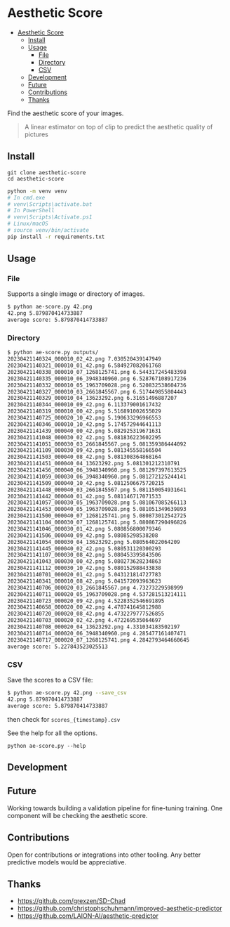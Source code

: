 # Aesthetic Score

<!--toc:start-->
- [Aesthetic Score](#aesthetic-score)
  - [Install](#install)
  - [Usage](#usage)
    - [File](#file)
    - [Directory](#directory)
    - [CSV](#csv)
  - [Development](#development)
  - [Future](#future)
  - [Contributions](#contributions)
  - [Thanks](#thanks)
<!--toc:end-->

Find the aesthetic score of your images. 

> A linear estimator on top of clip to predict the aesthetic quality of pictures 

## Install

```
git clone aesthetic-score
cd aesthetic-score
```

```bash
python -m venv venv
# In cmd.exe
# venv\Scripts\activate.bat
# In PowerShell
# venv\Scripts\Activate.ps1
# Linux/macOS
# source venv/bin/activate
pip install -r requirements.txt
```

## Usage

### File

Supports a single image or directory of images.

```bash
$ python ae-score.py 42.png
42.png 5.879870414733887
average score: 5.879870414733887
```

### Directory

```bash
$ python ae-score.py outputs/
20230421140324_000010_02_42.png 7.030520439147949
20230421140321_000010_01_42.png 6.584927082061768
20230421140338_000010_07_1268125741.png 6.544317245483398
20230421140335_000010_06_3948340960.png 6.528767108917236
20230421140332_000010_05_1963709028.png 6.520832538604736
20230421140327_000010_03_2661845567.png 6.517449855804443
20230421140329_000010_04_13623292.png 6.31651496887207
20230421140344_000010_09_42.png 6.113379001617432
20230421140319_000010_00_42.png 5.516891002655029
20230421140725_000020_10_42.png 5.190633296966553
20230421140346_000010_10_42.png 5.174572944641113
20230421141439_000040_00_42.png 5.082925319671631
20230421141048_000030_02_42.png 5.081836223602295
20230421141051_000030_03_2661845567.png 5.081359386444092
20230421141109_000030_09_42.png 5.081345558166504
20230421141503_000040_08_42.png 5.081308364868164
20230421141451_000040_04_13623292.png 5.081301212310791
20230421141456_000040_06_3948340960.png 5.081297397613525
20230421141059_000030_06_3948340960.png 5.081272125244141
20230421141509_000040_10_42.png 5.0812506675720215
20230421141448_000040_03_2661845567.png 5.081150054931641
20230421141442_000040_01_42.png 5.081146717071533
20230421141057_000030_05_1963709028.png 5.081067085266113
20230421141453_000040_05_1963709028.png 5.081051349639893
20230421141500_000040_07_1268125741.png 5.080873012542725
20230421141104_000030_07_1268125741.png 5.080867290496826
20230421141046_000030_01_42.png 5.080856800079346
20230421141506_000040_09_42.png 5.08085298538208
20230421141054_000030_04_13623292.png 5.080564022064209
20230421141445_000040_02_42.png 5.080531120300293
20230421141107_000030_08_42.png 5.080453395843506
20230421141043_000030_00_42.png 5.080273628234863
20230421141112_000030_10_42.png 5.080152988433838
20230421140701_000020_01_42.png 5.043121814727783
20230421140341_000010_08_42.png 5.041572093963623
20230421140706_000020_03_2661845567.png 4.73273229598999
20230421140711_000020_05_1963709028.png 4.537281513214111
20230421140723_000020_09_42.png 4.5228352546691895
20230421140658_000020_00_42.png 4.478741645812988
20230421140720_000020_08_42.png 4.4732279777526855
20230421140703_000020_02_42.png 4.472269535064697
20230421140708_000020_04_13623292.png 4.331034183502197
20230421140714_000020_06_3948340960.png 4.285477161407471
20230421140717_000020_07_1268125741.png 4.2842793464660645
average score: 5.227843523025513
```

### CSV 

Save the scores to a CSV file:

```bash
$ python ae-score.py 42.png --save_csv
42.png 5.879870414733887
average score: 5.879870414733887
```

then check for `scores_{timestamp}.csv`

See the help for all the options.

```
python ae-score.py --help
```

## Development

## Future

Working towards building a validation pipeline for fine-tuning training. One component will be checking the aesthetic score.

## Contributions

Open for contributions or integrations into other tooling. Any better predictive models would be appreciative.

## Thanks

- https://github.com/grexzen/SD-Chad
- https://github.com/christophschuhmann/improved-aesthetic-predictor
- https://github.com/LAION-AI/aesthetic-predictor
